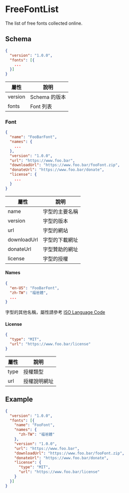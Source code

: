 # FreeFontList
The list of free fonts collected online.

## Schema

```json
{
  "version": "1.0.0",
  "fonts": [{
    ...
  }]
}
```

|屬性|說明|
|--|--|
|version|Schema 的版本|
|fonts|Font 列表|

### Font

```json
{
  "name": "FooBarFont",
  "names": {
    ...
  },
  "version": "1.0.0",
  "url": "https://www.foo.bar",
  "downloadUrl": "https://www.foo.bar/fooFont.zip",
  "donateUrl": "https://www.foo.bar/donate",
  "license": {
    ...
  }
}
```

|屬性|說明|
|--|--|
|name|字型的主要名稱|
|version|字型的版本|
|url|字型的網站|
|downloadUrl|字型的下載網址|
|donateUrl|字型贊助的網址|
|license|字型的授權|

#### Names

```json
{
  "en-US": "FooBarFont",
  "zh-TW": "福爸體",
  ...
}
```

字型的其他名稱，屬性請參考 [ISO Language Code](http://www.lingoes.net/en/translator/langcode.htm)

#### License

```json
{
  "type": "MIT",
  "url": "https://www.foo.bar/license"
}

```

|屬性|說明|
|--|--|
|type|授權類型|
|url|授權說明網址|

## Example

```json
{
  "version": "1.0.0",
  "fonts": [{
    "name": "FooFont",
    "names": {
      "zh-TW": "福爸體"
    },
    "version": "1.0.0",
    "url": "https://www.foo.bar",
    "downloadUrl": "https://www.foo.bar/fooFont.zip",
    "donateUrl": "https://www.foo.bar/donate",
    "license": {
      "type": "MIT",
      "url": "https://www.foo.bar/license"
    }
  }]
}
```